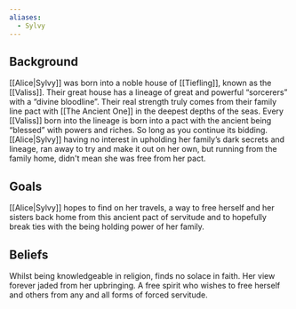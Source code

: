 ```yaml
---
aliases:
  - Sylvy
---
```

## Background
[[Alice|Sylvy]] was born into a noble house of [[Tiefling]], known as the [[Valiss]]. Their great house has a lineage of great and powerful “sorcerers” with a “divine bloodline”. Their real strength truly comes from their family line pact with [[The Ancient One]] in the deepest depths of the seas. Every [[Valiss]] born into the lineage is born into a pact with the ancient being “blessed” with powers and riches. So long as you continue its bidding. [[Alice|Sylvy]] having no interest in upholding her family’s dark secrets and lineage, ran away to try and make it out on her own, but running from the family home, didn't mean she was free from her pact.

## Goals
[[Alice|Sylvy]] hopes to find on her travels, a way to free herself and her sisters back home from this ancient pact of servitude and to hopefully break ties with the being holding power of her family.
## Beliefs
Whilst being knowledgeable in religion, finds no solace in faith. Her view forever jaded from her upbringing. A free spirit who wishes to free herself and others from any and all forms of forced servitude.